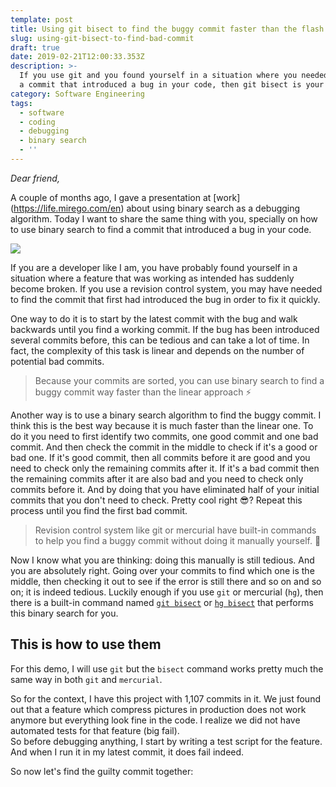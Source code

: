 ```yaml
---
template: post
title: Using git bisect to find the buggy commit faster than the flash
slug: using-git-bisect-to-find-bad-commit
draft: true
date: 2019-02-21T12:00:33.353Z
description: >-
  If you use git and you found yourself in a situation where you needed to find
  a commit that introduced a bug in your code, then git bisect is your friend.
category: Software Engineering
tags:
  - software
  - coding
  - debugging
  - binary search
  - ''
---
```

_Dear friend,_

A couple of months ago, I gave a presentation at \[work](https://life.mirego.com/en) about using binary search as a debugging algorithm. Today I want to share the same thing with you, specially on how to use binary search to find a commit that introduced a bug in your code.

![](/media/find-buggy-commit-faster.jpg)

If you are a developer like I am, you have probably found yourself in a situation where a feature that was working as intended has suddenly become broken. If you use a revision control system, you may have needed to find the commit that first had introduced the bug in order to fix it quickly.

One way to do it is to start by the latest commit with the bug and walk backwards until you find a working commit. If the bug has been introduced several commits before, this can be tedious and can take a lot of time. In fact, the complexity of this task is linear and depends on the number of potential bad commits.

> Because your commits are sorted, you can use binary search to find a buggy commit way faster than the linear approach ⚡️

Another way is to use a binary search algorithm to find the buggy commit. I think this is the best way because it is much faster than the linear one. To do it you need to first identify two commits, one good commit and one bad commit. And then check the commit in the middle to check if it's a good or bad one. If it's good commit, then all commits before it are good and you need to check only the remaining commits after it. If it's a bad commit then the remaining commits after it are also bad and you need to check only commits before it. And by doing that you have eliminated half of your initial commits that you don't need to check. Pretty cool right 😎? Repeat this process until you find the first bad commit.

> Revision control system like git or mercurial have built-in commands to help you find a buggy commit without doing it manually yourself. 💚

Now I know what you are thinking: doing this manually is still tedious. And you are absolutely right. Going over your commits to find which one is the middle, then checking it out to see if the error is still there and so on and so on; it is indeed tedious. Luckily enough if you use `git` or mercurial (`hg`), then there is a built-in command named [`git bisect`](https://git-scm.com/docs/git-bisect) or [`hg bisect`](https://www.mercurial-scm.org/repo/hg/help/bisect) that performs this binary search for you.

## This is how to use them

For this demo,  I will use `git` but the `bisect` command works pretty much the same way in both `git` and `mercurial`. 

So for the context, I have this project with 1,107 commits in it. We just found out that a feature which compress pictures in production does not work anymore but everything look fine in the code. I realize we did not have automated tests for that feature (big fail).\
So before debugging anything, I start by writing a test script for the feature. And when I run it in my latest commit, it does fail indeed. 

So now let's find the guilty commit together:

```

```
